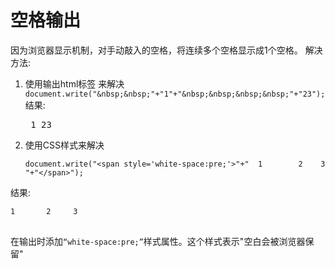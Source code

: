 # 空格输出

因为浏览器显示机制，对手动敲入的空格，将连续多个空格显示成1个空格。
解决方法:
1. 使用输出html标签&nbsp;来解决
 `document.write("&nbsp;&nbsp;"+"1"+"&nbsp;&nbsp;&nbsp;&nbsp;"+"23");`
 结果:<pre>  1    23</pre>
2. 使用CSS样式来解决<pre>
` document.write("<span style='white-space:pre;'>"+"  1        2    3    "+"</span>"); `</pre>

 结果: <pre>` 1       2     3  `  
 </pre>
 在输出时添加`“white-space:pre;”`样式属性。这个样式表示"空白会被浏览器保留"